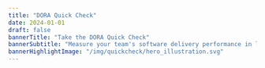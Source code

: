 ```yaml
---
title: "DORA Quick Check"
date: 2024-01-01
draft: false
bannerTitle: "Take the DORA Quick Check"
bannerSubtitle: "Measure your team's software delivery performance in less than a minute! Compare it to the rest of the industry by responding to **four multiple-choice questions**. Compare your team's performance to others, and discover which capabilities you should focus on improving. We don't store your answers or personal information."
bannerHighlightImage: "/img/quickcheck/hero_illustration.svg"
---
```


<!-- sources for the Quick Check single-page application are generated from the /svelte/quick-check-2023 folder, then copied here. -->
<!-- the timestamp shortcode is appended as a cache buster -->
<script type="module" src="quickcheck.js?t={{% timestamp %}}"></script>
<link rel="stylesheet" href="quickcheck.css?t={{% timestamp %}}">
<div id="app"></div>